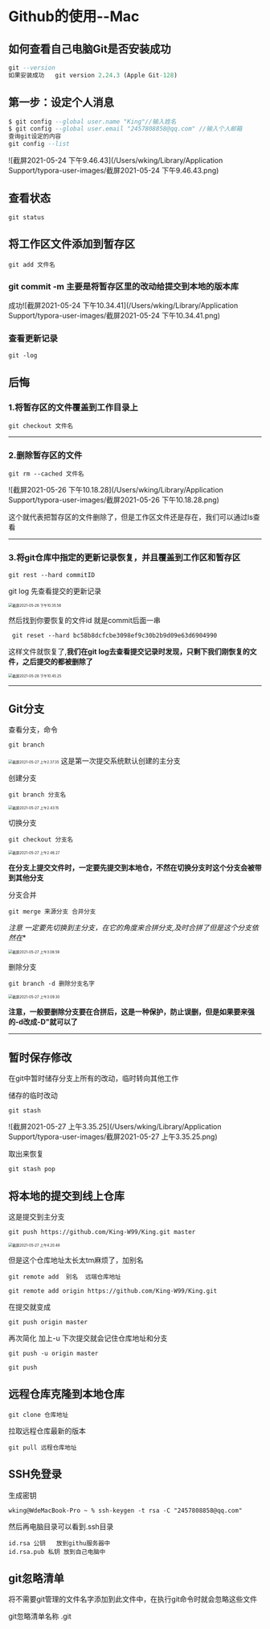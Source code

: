 

# Github的使用--Mac

## 如何查看自己电脑Git是否安装成功

~~~ASN.1
git --version
如果安装成功   git version 2.24.3 (Apple Git-128)
~~~

## 第一步：设定个人消息

~~~ASN.1
$ git config --global user.name "King"//输入姓名
$ git config --global user.email "2457808858@qq.com" //输入个人邮箱 
查询git设定的内容
git config --list

~~~

![截屏2021-05-24 下午9.46.43](/Users/wking/Library/Application Support/typora-user-images/截屏2021-05-24 下午9.46.43.png)

## 查看状态

~~~apl
git status 
~~~

## 将工作区文件添加到暂存区

~~~apl
git add 文件名
~~~

### git commit  -m 主要是将暂存区里的改动给提交到本地的版本库

成功![截屏2021-05-24 下午10.34.41](/Users/wking/Library/Application Support/typora-user-images/截屏2021-05-24 下午10.34.41.png)

### 查看更新记录

~~~apl
git -log
~~~

## 后悔

### 1.将暂存区的文件覆盖到工作目录上 

~~~apl
git checkout 文件名
~~~

---



### 2.删除暂存区的文件

~~~apl
git rm --cached 文件名
~~~

![截屏2021-05-26 下午10.18.28](/Users/wking/Library/Application Support/typora-user-images/截屏2021-05-26 下午10.18.28.png)

这个就代表把暂存区的文件删除了，但是工作区文件还是存在，我们可以通过ls查看

---



### 3.将git仓库中指定的更新记录恢复，并且覆盖到工作区和暂存区

~~~apl
git rest --hard commitID
~~~

   git log 先查看提交的更新记录

<img src="/Users/wking/Library/Application Support/typora-user-images/截屏2021-05-26 下午10.35.58.png" alt="截屏2021-05-26 下午10.35.58" style="zoom:50%;" />

  然后找到你要恢复的文件id 就是commit后面一串

~~~apl
 git reset --hard bc58b8dcfcbe3098ef9c30b2b9d09e63d6904990
~~~

这样文件就恢复了,**我们在git log去查看提交记录时发现，只剩下我们刚恢复的文件，之后提交的都被删除了** 

<img src="/Users/wking/Library/Application Support/typora-user-images/截屏2021-05-26 下午10.45.25.png" alt="截屏2021-05-26 下午10.45.25" style="zoom:50%;" />

---

## Git分支

查看分支，命令

~~~assembly
git branch
~~~

<img src="/Users/wking/Library/Application Support/typora-user-images/截屏2021-05-27 上午2.37.35.png" alt="截屏2021-05-27 上午2.37.35" style="zoom:50%;" /> 这是第一次提交系统默认创建的主分支

创建分支

~~~apl
git branch 分支名
~~~

<img src="/Users/wking/Library/Application Support/typora-user-images/截屏2021-05-27 上午2.43.15.png" alt="截屏2021-05-27 上午2.43.15" style="zoom:50%;" />

切换分支

~~~apl
git checkout 分支名
~~~



<img src="/Users/wking/Library/Application Support/typora-user-images/截屏2021-05-27 上午2.46.27.png" alt="截屏2021-05-27 上午2.46.27" style="zoom:50%;" />

**在分支上提交文件时，一定要先提交到本地仓，不然在切换分支时这个分支会被带到其他分支**

分支合并

~~~apl
git merge 来源分支 合并分支
~~~

**注意 一定要先切换到主分支，在它的角度来合拼分支*,及时合拼了但是这个分支依然在**

<img src="/Users/wking/Library/Application Support/typora-user-images/截屏2021-05-27 上午3.06.59.png" alt="截屏2021-05-27 上午3.06.59" style="zoom:50%;" />

删除分支

~~~apl
git branch -d 删除分支名字
~~~

 <img src="/Users/wking/Library/Application Support/typora-user-images/截屏2021-05-27 上午3.09.30.png" alt="截屏2021-05-27 上午3.09.30" style="zoom:50%;" />

**注意，一般要删除分支要在合拼后，这是一种保护，防止误删，但是如果要来强的-d改成-D"就可以了**

---

## 暂时保存修改

在git中暂时储存分支上所有的改动，临时转向其他工作

储存的临时改动

~~~apl
git stash
~~~

![截屏2021-05-27 上午3.35.25](/Users/wking/Library/Application Support/typora-user-images/截屏2021-05-27 上午3.35.25.png)

取出来恢复

~~~apl
git stash pop
~~~



## 将本地的提交到线上仓库

这是提交到主分支

~~~assembly
git push https://github.com/King-W99/King.git master

~~~

<img src="/Users/wking/Library/Application Support/typora-user-images/截屏2021-05-27 上午4.20.48.png" alt="截屏2021-05-27 上午4.20.48" style="zoom:50%;" />

但是这个仓库地址太长太tm麻烦了，加别名

~~~
git remote add  别名  远端仓库地址
~~~

~~~apl
git remote add origin https://github.com/King-W99/King.git
~~~

在提交就变成

~~~apl
git push origin master
~~~



   再次简化 加上-u 下次提交就会记住仓库地址和分支

~~~apl
git push -u origin master
~~~

  ~~~apl
  git push        
  ~~~



  ## 远程仓库克隆到本地仓库

~~~apl
git clone 仓库地址
~~~

拉取远程仓库最新的版本

~~~apl
git pull 远程仓库地址
~~~



## SSH免登录

生成密钥

~~~apl
wking@WdeMacBook-Pro ~ % ssh-keygen -t rsa -C "2457808858@qq.com"
~~~

然后再电脑目录可以看到.ssh目录

~~~apl
id.rsa 公钥   放到githu服务器中
id.rsa.pub 私钥 放到自己电脑中
~~~



## git忽略清单

将不需要git管理的文件名字添加到此文件中，在执行git命令时就会忽略这些文件

git忽略清单名称 .git

